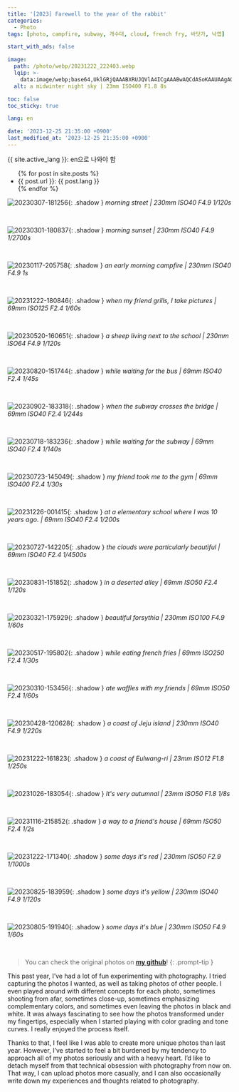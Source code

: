 ```yaml
---
title: '[2023] Farewell to the year of the rabbit'
categories:
  - Photo
tags: [photo, campfire, subway, 개수대, cloud, french fry, 바닷가, 낙엽]

start_with_ads: false

image:
  path: /photo/webp/20231222_222403.webp
  lqip: >-
    data:image/webp;base64,UklGRjQAAABXRUJQVlA4ICgAAABwAQCdASoKAAUAAgA0JYwCdAFAAAD++vfd7pSFrqXz6iij8hsZxGAA
  alt: a midwinter night sky | 23mm ISO400 F1.8 8s

toc: false
toc_sticky: true

lang: en

date: '2023-12-25 21:35:00 +0900'
last_modified_at: '2023-12-25 21:35:00 +0900'
---
```


{{ site.active_lang }}: en으로 나와야 함

<ul id="post-list">
  {% for post in site.posts %}
    <li>{{ post.url }}: {{ post.lang }}</li>
  {% endfor %}
</ul>

![20230307-181256](/photo/webp/20230307_181256.webp){: .shadow }
_morning street | 230mm ISO40 F4.9 1/120s_

<br>

![20230301-180837](/photo/webp/20230301_180837.webp){: .shadow }
_morning sunset | 230mm ISO40 F4.9 1/2700s_

<br>

![20230117-205758](/photo/webp/20230117_205758.webp){: .shadow }
_an early morning campfire | 230mm ISO40 F4.9 1s_

<br>

![20231222-180846](/photo/webp/20231222_180846.webp){: .shadow }
_when my friend grills, I take pictures | 69mm ISO125 F2.4 1/60s_

<br>

![20230520-160651](/photo/webp/20230520_160651.webp){: .shadow }
_a sheep living next to the school | 230mm ISO64 F4.9 1/120s_

<br>

![20230820-151744](/photo/webp/20230820_151744.webp){: .shadow }
_while waiting for the bus | 69mm ISO40 F2.4 1/45s_

<br>

![20230902-183318](/photo/webp/20230902_183318.webp){: .shadow }
_when the subway crosses the bridge | 69mm ISO40 F2.4 1/244s_

<br>

![20230718-183236](/photo/webp/20230718_183236.webp){: .shadow }
_while waiting for the subway | 69mm ISO40 F2.4 1/140s_

<br>

![20230723-145049](/photo/webp/20230723_145049.webp){: .shadow }
_my friend took me to the gym | 69mm ISO400 F2.4 1/30s_

<br>

![20231226-001415](/photo/webp/20231226_001415.webp){: .shadow }
_at a elementary school where I was 10 years ago. | 69mm ISO40 F2.4 1/200s_

<br>

![20230727-142205](/photo/webp/20230727_142205.webp){: .shadow }
_the clouds were particularly beautiful | 69mm ISO40 F2.4 1/4500s_

<br>

![20230831-151852](/photo/webp/20230831_151852.webp){: .shadow }
_in a deserted alley | 69mm ISO50 F2.4 1/120s_

<br>

![20230321-175929](/photo/webp/20230321_175929.webp){: .shadow }
_beautiful forsythia | 230mm ISO100 F4.9 1/60s_

<br>

![20230517-195802](/photo/webp/20230517_195802.webp){: .shadow }
_while eating french fries | 69mm ISO250 F2.4 1/30s_

<br>

![20230310-153456](/photo/webp/20230310_153456.webp){: .shadow }
_ate waffles with my friends | 69mm ISO50 F2.4 1/60s_

<br>

![20230428-120628](/photo/webp/20230428_120628.webp){: .shadow }
_a coast of Jeju island | 230mm ISO40 F4.9 1/220s_

<br>

![20231222-161823](/photo/webp/20231222_161823.webp){: .shadow }
_a coast of Eulwang-ri | 23mm ISO12 F1.8 1/250s_

<br>

![20231026-183054](/photo/webp/20231026_183054.webp){: .shadow }
_It's very autumnal | 23mm ISO50 F1.8 1/8s_

<br>

![20231116-215852](/photo/webp/20231116_215852.webp){: .shadow }
_a way to a friend's house | 69mm ISO50 F2.4 1/2s_

<br>

<!--여기부터는 세로 사진-->

![20231222-171340](/photo/webp/20231222_171340.webp){: .shadow }
_some days it's red | 230mm ISO50 F2.9 1/1000s_

<br>

![20230825-183959](/photo/webp/20230825_183959.webp){: .shadow }
_some days it's yellow | 230mm ISO40 F4.9 1/120s_

<br>

![20230805-191940](/photo/webp/20230805_191940.webp){: .shadow }
_some days it's blue | 230mm ISO50 F4.9 1/60s_

<br>

> You can check the original photos on **[my github](https://github.com/hynrng/hynrng.github.io.resources/tree/master/photo/jpg)**!
{: .prompt-tip }

This past year, I’ve had a lot of fun experimenting with photography. I tried capturing the photos I wanted, as well as taking photos of other people. I even played around with different concepts for each photo, sometimes shooting from afar, sometimes close-up, sometimes emphasizing complementary colors, and sometimes even leaving the photos in black and white. It was always fascinating to see how the photos transformed under my fingertips, especially when I started playing with color grading and tone curves. I really enjoyed the process itself.

Thanks to that, I feel like I was able to create more unique photos than last year. However, I’ve started to feel a bit burdened by my tendency to approach all of my photos seriously and with a heavy heart. I’d like to detach myself from that technical obsession with photography from now on. That way, I can upload photos more casually, and I can also occasionally write down my experiences and thoughts related to photography.
